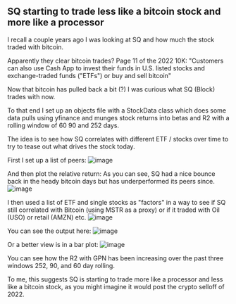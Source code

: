 ## SQ starting to trade less like a bitcoin stock and more like a processor 

I recall a couple years ago I was looking at SQ and how much the stock traded with bitcoin.  

Apparently they clear bitcoin trades?  Page 11 of the 2022 10K: "Customers can also use Cash App to invest their funds in U.S. listed stocks and exchange-traded funds ("ETFs") or buy and sell bitcoin"

Now that bitcoin has pulled back a bit (?) I was curious what SQ (Block) trades with now.

To that end I set up an objects file with a StockData class which does some data pulls using yfinance and munges stock returns into betas and R2 with a rolling window of 60 90 and 252 days.

The idea is to see how SQ correlates with different ETF / stocks over time to try to tease out what drives the stock today.

First I set up a list of peers:
![image](https://user-images.githubusercontent.com/39496491/218769223-7cef902a-4779-4da5-8be1-d7e656fb50ab.png)

And then plot the relative return:
As you can see, SQ had a nice bounce back in the heady bitcoin days but has underperformed its peers since.
![image](https://user-images.githubusercontent.com/39496491/218769536-f38db679-fc72-4b0c-ae8e-ead236fa9a1f.png)

I then used a list of ETF and single stocks as "factors" in a way to see if SQ still correlated with Bitcoin (using MSTR as a proxy) or if it traded with Oil (USO) or retail (AMZN) etc.
![image](https://user-images.githubusercontent.com/39496491/218769865-f1fab971-5584-4c0f-b2b0-6a2b8be29a1c.png)

You can see the output here:
![image](https://user-images.githubusercontent.com/39496491/218770178-03a5ba41-29d0-4e7d-8aab-464dde14e6fa.png)

Or a better view is in a bar plot:
![image](https://user-images.githubusercontent.com/39496491/218770338-d8a6d730-b037-4f6c-93e7-9b029bad19cc.png)

You can see how the R2 with GPN has been increasing over the past three windows 252, 90, and 60 day rolling.

To me, this suggests SQ is starting to trade more like a processor and less like a bitcoin stock, as you might imagine it would post the crypto selloff of 2022.
